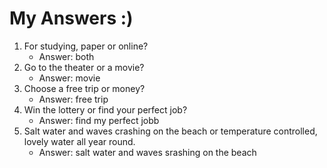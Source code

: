 # My Answers :)
1.  For studying, paper or online?
    - Answer: both
2. Go to the theater or a movie?
    - Answer: movie
3. Choose a free trip or money?
    - Answer: free trip
4. Win the lottery or find your perfect job?
    - Answer: find my perfect jobb
5. Salt water and waves crashing on the beach or temperature controlled, lovely water all year round.
    - Answer: salt water and waves srashing on the beach
